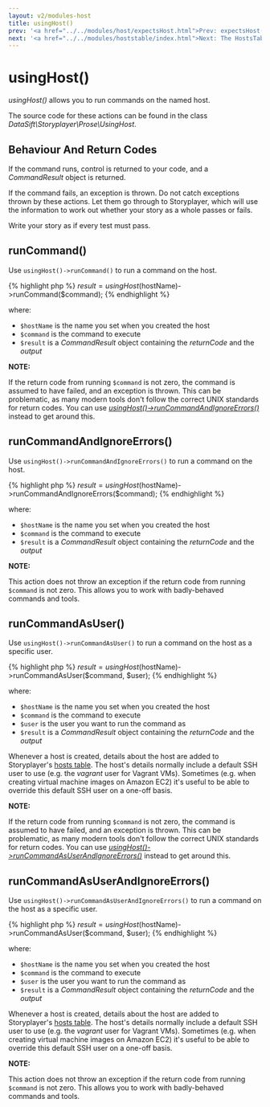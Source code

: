 ```yaml
---
layout: v2/modules-host
title: usingHost()
prev: '<a href="../../modules/host/expectsHost.html">Prev: expectsHost()</a>'
next: '<a href="../../modules/hoststable/index.html">Next: The HostsTable Module</a>'
---
```


# usingHost()

_usingHost()_ allows you to run commands on the named host.

The source code for these actions can be found in the class _DataSift\Storyplayer\Prose\UsingHost_.

## Behaviour And Return Codes

If the command runs, control is returned to your code, and a _CommandResult_ object is returned.

If the command fails, an exception is thrown. Do not catch exceptions thrown by these actions. Let them go through to Storyplayer, which will use the information to work out whether your story as a whole passes or fails.

Write your story as if every test must pass.

## runCommand()

Use `usingHost()->runCommand()` to run a command on the host.

{% highlight php %}
$result = usingHost($hostName)->runCommand($command);
{% endhighlight %}

where:

* `$hostName` is the name you set when you created the host
* `$command` is the command to execute
* `$result` is a _CommandResult_ object containing the _returnCode_ and the _output_

__NOTE:__

If the return code from running `$command` is not zero, the command is assumed to have failed, and an exception is thrown.  This can be problematic, as many modern tools don't follow the correct UNIX standards for return codes.  You can use _[usingHost()->runCommandAndIgnoreErrors()](#runcommandandignoreerrors)_ instead to get around this.

## runCommandAndIgnoreErrors()

Use `usingHost()->runCommandAndIgnoreErrors()` to run a command on the host.

{% highlight php %}
$result = usingHost($hostName)->runCommandAndIgnoreErrors($command);
{% endhighlight %}

where:

* `$hostName` is the name you set when you created the host
* `$command` is the command to execute
* `$result` is a _CommandResult_ object containing the _returnCode_ and the _output_

__NOTE:__

This action does not throw an exception if the return code from running `$command` is not zero.  This allows you to work with badly-behaved commands and tools.

## runCommandAsUser()

Use `usingHost()->runCommandAsUser()` to run a command on the host as a specific user.

{% highlight php %}
$result = usingHost($hostName)->runCommandAsUser($command, $user);
{% endhighlight %}

where:

* `$hostName` is the name you set when you created the host
* `$command` is the command to execute
* `$user` is the user you want to run the command as
* `$result` is a _CommandResult_ object containing the _returnCode_ and the _output_

Whenever a host is created, details about the host are added to Storyplayer's [hosts table](../hoststable/how-hosts-are-remembered.html). The host's details normally include a default SSH user to use (e.g. the _vagrant_ user for Vagrant VMs).  Sometimes (e.g. when creating virtual machine images on Amazon EC2) it's useful to be able to override this default SSH user on a one-off basis.

__NOTE:__

If the return code from running `$command` is not zero, the command is assumed to have failed, and an exception is thrown.  This can be problematic, as many modern tools don't follow the correct UNIX standards for return codes.  You can use _[usingHost()->runCommandAsUserAndIgnoreErrors()](#runcommandasuserandignoreerrors)_ instead to get around this.

## runCommandAsUserAndIgnoreErrors()

Use `usingHost()->runCommandAsUserAndIgnoreErrors()` to run a command on the host as a specific user.

{% highlight php %}
$result = usingHost($hostName)->runCommandAsUser($command, $user);
{% endhighlight %}

where:

* `$hostName` is the name you set when you created the host
* `$command` is the command to execute
* `$user` is the user you want to run the command as
* `$result` is a _CommandResult_ object containing the _returnCode_ and the _output_

Whenever a host is created, details about the host are added to Storyplayer's [hosts table](../hoststable/how-hosts-are-remembered.html). The host's details normally include a default SSH user to use (e.g. the _vagrant_ user for Vagrant VMs).  Sometimes (e.g. when creating virtual machine images on Amazon EC2) it's useful to be able to override this default SSH user on a one-off basis.

__NOTE:__

This action does not throw an exception if the return code from running `$command` is not zero.  This allows you to work with badly-behaved commands and tools.